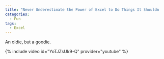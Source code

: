 ```yaml
---
title: "Never Underestimate the Power of Excel to Do Things It Shouldn't"
categories:
  - Fun
tags:
  - Excel
---
```


An oldie, but a goodie.

{% include video id="YoTJZsUk9-Q" provider="youtube" %}
